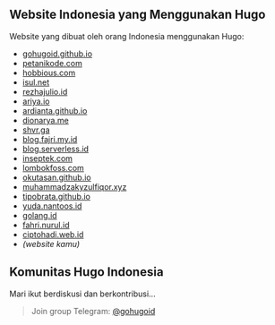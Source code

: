 ## Website Indonesia yang Menggunakan Hugo

Website yang dibuat oleh orang Indonesia menggunakan Hugo:

- [gohugoid.github.io](https://gohugoid.github.io/)
- [petanikode.com](https://www.petanikode.com/)
- [hobbious.com](https://hobbious.com/)
- [isul.net](https://www.isul.net/blog/)
- [rezhajulio.id](https://rezhajulio.id)
- [ariya.io](https://ariya.io/)
- [ardianta.github.io](https://ardianta.github.io)
- [dionarya.me](http://dionarya.me/blog/)
- [shvr.ga](https://shvr.ga/)
- [blog.fajri.my.id](https://blog.fajri.my.id/)
- [blog.serverless.id](https://blog.serverless.id/)
- [inseptek.com](https://inseptek.com/)
- [lombokfoss.com](https://www.lombokfoss.com/)
- [okutasan.github.io](https://okutasan.github.io)
- [muhammadzakyzulfiqor.xyz](https://muhammadzakyzulfiqor.xyz/)
- [tipobrata.github.io](https://tipobrata.github.io/)
- [yuda.nantoos.id](https://yuda.nantoos.id/)
- [golang.id](https://golang.id/)
- [fahri.nurul.id](https://fahri.nurul.id/)
- [ciptohadi.web.id](https://ciptohadi.web.id/)
- _(website kamu)_ 

## Komunitas Hugo Indonesia

Mari ikut berdiskusi dan berkontribusi...

> Join group Telegram: [@gohugoid](https://t.me/gohugoid/)
